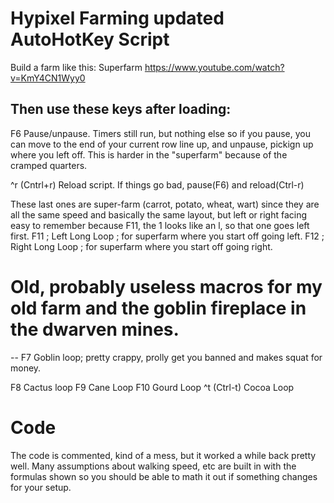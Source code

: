 # Hypixel Farming updated AutoHotKey Script
Build a farm like this: Superfarm https://www.youtube.com/watch?v=KmY4CN1Wyy0

Then use these keys after loading:
--
F6 Pause/unpause.  Timers still run, but nothing else
so if you pause, you can move to the end of your current row
line up, and unpause, pickign up where you left off.
This is harder in the "superfarm" because of the cramped quarters.

^r (Cntrl+r) Reload script.  If things go bad, pause(F6) and reload(Ctrl-r)

These last ones are super-farm (carrot, potato, wheat, wart) since they
are all the same speed and basically the same layout, but left or right facing
easy to remember because F11, the 1 looks like an l, so that one goes left first.
F11 ; Left Long Loop ; for superfarm where you start off going left.
F12 ; Right Long Loop ; for superfarm where you start off going right.

# Old, probably useless macros for my old farm and the goblin fireplace in the dwarven mines.

--
F7  Goblin loop; pretty crappy, prolly get you banned and makes squat for money.

F8  Cactus loop
F9  Cane Loop
F10 Gourd Loop
^t (Ctrl-t) Cocoa Loop

# Code
The code is commented, kind of a mess, but it worked a while back pretty well.
Many assumptions about walking speed, etc are built in with the formulas shown
so you should be able to math it out if something changes for your setup.
